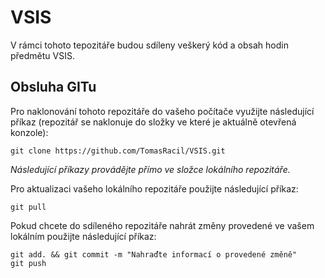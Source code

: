 # VSIS

V rámci tohoto tepozitáře budou sdíleny veškerý kód a obsah hodin předmětu VSIS.

## Obsluha GITu

Pro naklonování tohoto repozitáře do vašeho počítače využijte následující příkaz (repozitář se naklonuje do složky ve které je aktuálně otevřená konzole):

```shell
git clone https://github.com/TomasRacil/VSIS.git
```

_Následující příkazy provádějte přímo ve složce lokálního repozitáře._

Pro aktualizaci vašeho lokálního repozitáře použijte následující příkaz:

```shell
git pull
```

Pokud chcete do sdíleného repozitáře nahrát změny provedené ve vašem lokálním použijte následující příkaz:

```shell
git add. && git commit -m "Nahraďte informací o provedené změně"
git push
```
